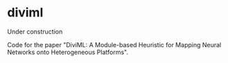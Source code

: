 # diviml
Under construction

Code for the paper "DiviML: A Module-based Heuristic for Mapping
Neural Networks onto Heterogeneous Platforms".
